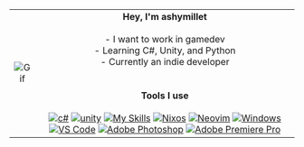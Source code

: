 |  |  |
|:-----:|:---------:|
| ![Gif](https://media1.giphy.com/media/v1.Y2lkPTc5MGI3NjExeGJodWd0N3lwN3d3aTRqeTkwYmJlN2tydHR3YTFuazQ2d2M2YnQ5ZyZlcD12MV9pbnRlcm5hbF9naWZfYnlfaWQmY3Q9Zw/MM8qStHULShwknE32J/giphy.gif) | **Hey, I'm ashymillet**<br><br>- I want to work in gamedev<br>- Learning C#, Unity, and Python<br>- Currently an indie developer<br><br><br>**Tools I use**<br><br/>[![c#](https://skillicons.dev/icons?i=cs)](https://github.com/ashymillet) [![unity](https://skillicons.dev/icons?i=unity)](https://unity.com) [![My Skills](https://skillicons.dev/icons?i=python)](https://python.org) [![Nixos](https://skillicons.dev/icons?i=nix)](https://nixos.org) [![Neovim](https://skillicons.dev/icons?i=neovim)](https://neovim.io) [![Windows](https://skillicons.dev/icons?i=windows)](https://alswindows.com) [![VS Code](https://skillicons.dev/icons?i=vscode)](https://code.visualstudio.com) [![Adobe Photoshop](https://skillicons.dev/icons?i=ps)](https://photoshop.adobe.com) [![Adobe Premiere Pro](https://skillicons.dev/icons?i=ps)](https://www.adobe.com/products/premiere.html)
